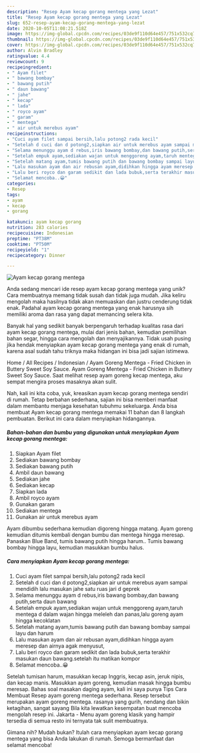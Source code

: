 ```yaml
---
description: "Resep Ayam kecap gorang mentega yang Lezat"
title: "Resep Ayam kecap gorang mentega yang Lezat"
slug: 652-resep-ayam-kecap-gorang-mentega-yang-lezat
date: 2020-10-05T11:08:21.518Z
image: https://img-global.cpcdn.com/recipes/03de9f110d64e457/751x532cq70/ayam-kecap-gorang-mentega-foto-resep-utama.jpg
thumbnail: https://img-global.cpcdn.com/recipes/03de9f110d64e457/751x532cq70/ayam-kecap-gorang-mentega-foto-resep-utama.jpg
cover: https://img-global.cpcdn.com/recipes/03de9f110d64e457/751x532cq70/ayam-kecap-gorang-mentega-foto-resep-utama.jpg
author: Alvin Bradley
ratingvalue: 4.4
reviewcount: 9
recipeingredient:
- " Ayam filet"
- " bawang bombay"
- " bawang putih"
- " daun bawang"
- " jahe"
- " kecap"
- " lada"
- " royco ayam"
- " garam"
- " mentega"
- " air untuk merebus ayam"
recipeinstructions:
- "Cuci ayam filet sampai bersih,lalu potong2 rada kecil"
- "Setelah d cuci dan d potong2,siapkan air untuk merebus ayam sampai mendidih lalu masukan jahe satu ruas jari d geprek"
- "Selama menunggu ayam d rebus,iris bawang bombay,dan bawang putih,serta daun bawang"
- "Setelah empuk ayam,sediakan wajan untuk menggoreng ayam,taruh mentega d dalam wajan hingga meleleh dan panas,lalu goreng ayam hingga kecoklatan"
- "Setelah matang ayam,tumis bawang putih dan bawang bombay sampai layu dan harum"
- "Lalu masukan ayam dan air rebusan ayam,didihkan hingga ayam meresep dan airnya agak menyusut,"
- "Lalu beri royco dan garam sedikit dan lada bubuk,serta terakhir masukan daun bawang.setelah itu matikan kompor"
- "Selamat mencoba..😀"
categories:
- Resep
tags:
- ayam
- kecap
- gorang

katakunci: ayam kecap gorang 
nutrition: 283 calories
recipecuisine: Indonesian
preptime: "PT38M"
cooktime: "PT50M"
recipeyield: "1"
recipecategory: Dinner

---
```



![Ayam kecap gorang mentega](https://img-global.cpcdn.com/recipes/03de9f110d64e457/751x532cq70/ayam-kecap-gorang-mentega-foto-resep-utama.jpg)

Anda sedang mencari ide resep ayam kecap gorang mentega yang unik? Cara membuatnya memang tidak susah dan tidak juga mudah. Jika keliru mengolah maka hasilnya tidak akan memuaskan dan justru cenderung tidak enak. Padahal ayam kecap gorang mentega yang enak harusnya sih memiliki aroma dan rasa yang dapat memancing selera kita.

Banyak hal yang sedikit banyak berpengaruh terhadap kualitas rasa dari ayam kecap gorang mentega, mulai dari jenis bahan, kemudian pemilihan bahan segar, hingga cara mengolah dan menyajikannya. Tidak usah pusing jika hendak menyiapkan ayam kecap gorang mentega yang enak di rumah, karena asal sudah tahu triknya maka hidangan ini bisa jadi sajian istimewa.

Home / All Recipes / Indonesian / Ayam Goreng Mentega - Fried Chicken in Buttery Sweet Soy Sauce. Ayam Goreng Mentega - Fried Chicken in Buttery Sweet Soy Sauce. Saat melihat resep ayam goreng kecap mentega, aku sempat mengira proses masaknya akan sulit.


Nah, kali ini kita coba, yuk, kreasikan ayam kecap gorang mentega sendiri di rumah. Tetap berbahan sederhana, sajian ini bisa memberi manfaat dalam membantu menjaga kesehatan tubuhmu sekeluarga. Anda bisa membuat Ayam kecap gorang mentega memakai 11 bahan dan 8 langkah pembuatan. Berikut ini cara dalam menyiapkan hidangannya.

<!--inarticleads1-->

##### Bahan-bahan dan bumbu yang digunakan untuk menyiapkan Ayam kecap gorang mentega:

1. Siapkan  Ayam filet
1. Sediakan  bawang bombay
1. Sediakan  bawang putih
1. Ambil  daun bawang
1. Sediakan  jahe
1. Sediakan  kecap
1. Siapkan  lada
1. Ambil  royco ayam
1. Gunakan  garam
1. Sediakan  mentega
1. Gunakan  air untuk merebus ayam


Ayam dibumbu sederhana kemudian digoreng hingga matang. Ayam goreng kemudian ditumis kembali dengan bumbu dan mentega hingga meresap. Panaskan Blue Band, tumis bawang putih hingga harum.. Tumis bawang bombay hingga layu, kemudian masukkan bumbu halus. 

<!--inarticleads2-->

##### Cara menyiapkan Ayam kecap gorang mentega:

1. Cuci ayam filet sampai bersih,lalu potong2 rada kecil
1. Setelah d cuci dan d potong2,siapkan air untuk merebus ayam sampai mendidih lalu masukan jahe satu ruas jari d geprek
1. Selama menunggu ayam d rebus,iris bawang bombay,dan bawang putih,serta daun bawang
1. Setelah empuk ayam,sediakan wajan untuk menggoreng ayam,taruh mentega d dalam wajan hingga meleleh dan panas,lalu goreng ayam hingga kecoklatan
1. Setelah matang ayam,tumis bawang putih dan bawang bombay sampai layu dan harum
1. Lalu masukan ayam dan air rebusan ayam,didihkan hingga ayam meresep dan airnya agak menyusut,
1. Lalu beri royco dan garam sedikit dan lada bubuk,serta terakhir masukan daun bawang.setelah itu matikan kompor
1. Selamat mencoba..😀


Setelah tumisan harum, masukkan kecap Inggris, kecap asin, jeruk nipis, dan kecap manis. Masukkan ayam goreng, kemudian masak hingga bumbu meresap. Bahas soal masakan daging ayam, kali ini saya punya Tips Cara Membuat Resep ayam goreng mentega sederhana. Resep tersebut merupakan ayam goreng mentega. rasanya yang gurih, nendang dan bikin ketagihan, sangat sayang Bila kita lewatkan kesempatan buat mencoba mengolah resep ini. Jakarta - Menu ayam goreng klasik yang hampir tersedia di semua resto ini ternyata tak sulit membuatnya. 

Gimana nih? Mudah bukan? Itulah cara menyiapkan ayam kecap gorang mentega yang bisa Anda lakukan di rumah. Semoga bermanfaat dan selamat mencoba!
